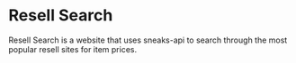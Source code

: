 # Resell Search

Resell Search is a website that uses sneaks-api to search through the most popular resell sites for item prices.

